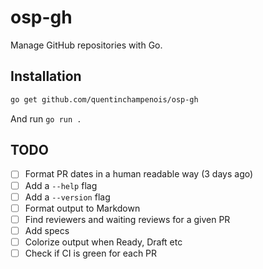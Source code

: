 # osp-gh

Manage GitHub repositories with Go.

## Installation

```sh
go get github.com/quentinchampenois/osp-gh
```

And run `go run .`

## TODO

* [ ] Format PR dates in a human readable way (3 days ago)
* [ ] Add a `--help` flag
* [ ] Add a `--version` flag
* [ ] Format output to Markdown
* [ ] Find reviewers and waiting reviews for a given PR
* [ ] Add specs
* [ ] Colorize output when Ready, Draft etc
* [ ] Check if CI is green for each PR